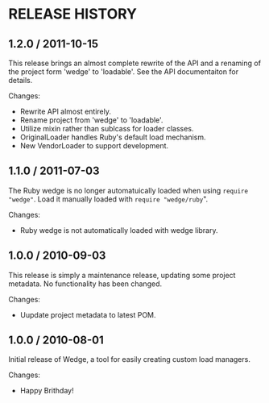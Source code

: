 # RELEASE HISTORY

## 1.2.0 / 2011-10-15

This release brings an almost complete rewrite of the API and
a renaming of the project form 'wedge' to 'loadable'. See the
API documentaiton for details.

Changes:

* Rewrite API almost entirely.
* Rename project from 'wedge' to 'loadable'.
* Utilize mixin rather than sublcass for loader classes.
* OriginalLoader handles Ruby's default load mechanism.
* New VendorLoader to support development.


## 1.1.0 / 2011-07-03

The Ruby wedge is no longer automatuically loaded when using
`require "wedge"`. Load it manually loaded with `require "wedge/ruby`".

Changes:

* Ruby wedge is not automatically loaded with wedge library.


## 1.0.0 / 2010-09-03

This release is simply a maintenance release, updating some project metadata.
No functionality has been changed.

Changes:

* Uupdate project metadata to latest POM.


## 1.0.0 / 2010-08-01

Initial release of Wedge, a tool for easily creating custom
load managers.

Changes:

* Happy Brithday!

